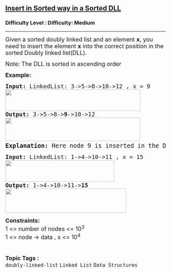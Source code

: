 <h2><a href="https://www.geeksforgeeks.org/problems/insert-in-sorted-way-in-a-sorted-dll/1?page=1&category=Linked%20List&difficulty=Medium&status=unsolved,attempted&sortBy=submissions">Insert in Sorted way in a Sorted DLL</a></h2><h3>Difficulty Level : Difficulty: Medium</h3><hr><div class="problems_problem_content__Xm_eO"><p><span style="font-size: 18px;">Given a sorted doubly linked list and an element <strong>x</strong>, you need to insert the element <strong>x</strong> into the correct position in the sorted Doubly linked list(DLL).</span></p>
<p><span style="font-size: 18px;"><span class="selectable-text copyable-text" style="caret-color: #000000;">Note: The DLL is sorted in ascending order</span></span></p>
<p><span style="font-size: 18px;"><strong>Example:</strong></span></p>
<pre><span style="font-size: 18px;"><strong>Input: </strong>LinkedList: 3-&gt;5-&gt;8-&gt;10-&gt;12 , x = 9<br><img src="https://media.geeksforgeeks.org/img-practice/prod/addEditProblem/700608/Web/Other/blobid0_1721115793.png" width="425" height="67"><br><strong>Output: </strong>3-&gt;5-&gt;8-&gt;<strong>9</strong>-&gt;10-&gt;12<br><img src="https://media.geeksforgeeks.org/img-practice/prod/addEditProblem/700608/Web/Other/blobid1_1721115806.png" width="423" height="74"><strong><br></strong></span><span style="font-size: 14pt;"><strong>Explanation: </strong>Here node 9 is inserted in the Doubly Linked-List.</span></pre>
<pre><span style="font-size: 18px;"><strong>Input: </strong>LinkedList: 1-&gt;4-&gt;10-&gt;11 , x = 15<br><img src="https://media.geeksforgeeks.org/img-practice/prod/addEditProblem/700608/Web/Other/blobid2_1721115876.png" width="342" height="68"><br><strong>Output: </strong></span><span style="font-size: 18px;">1-&gt;4-&gt;10-&gt;11-&gt;<strong>15<br><img src="https://media.geeksforgeeks.org/img-practice/prod/addEditProblem/700608/Web/Other/blobid3_1721115891.png" width="380" height="76"><br></strong></span></pre>
<p><span style="font-size: 18px;"><strong>Constraints:</strong><br>1 &lt;= number of nodes &lt;= 10<sup>3<br></sup>1 &lt;= node -&gt; data , x &lt;= 10<sup>4</sup><sup><br></sup></span></p></div><br><p><span style=font-size:18px><strong>Topic Tags : </strong><br><code>doubly-linked-list</code>&nbsp;<code>Linked List</code>&nbsp;<code>Data Structures</code>&nbsp;